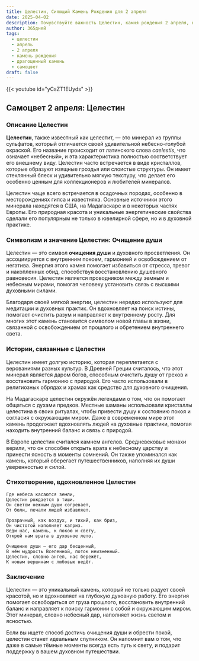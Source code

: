 ```yaml
---
title: Целестин, Сияющий Камень Рождения для 2 апреля
date: 2025-04-02
description: Почувствуйте важность Целестин, камня рождения 2 апреля, который символизирует Очищение души. Пусть его красота и значение осветят ваш день.
author: 365дней
tags:
  - целестин
  - апрель
  - 2 апреля
  - камень рождения
  - драгоценный камень
  - самоцвет
draft: false
---
```


{{< youtube id="yCsZT1EUyds" >}}

## Самоцвет 2 апреля: Целестин

### Описание Целестин

**Целестин**, также известный как целестит, — это минерал из группы сульфатов, который отличается своей удивительной небесно-голубой окраской. Его название происходит от латинского слова _caelestis_, что означает «небесный», и эта характеристика полностью соответствует его внешнему виду. Целестин часто встречается в виде кристаллов, которые образуют изящные гроздья или слоистые структуры. Он имеет стеклянный блеск и удивительно мягкую текстуру, что делает его особенно ценным для коллекционеров и любителей минералов.

Целестин чаще всего встречается в осадочных породах, особенно в месторождениях гипса и известняка. Основные источники этого минерала находятся в США, на Мадагаскаре и в некоторых частях Европы. Его природная красота и уникальные энергетические свойства сделали его популярным не только в ювелирной сфере, но и в духовной практике.

### Символизм и значение Целестин: Очищение души

Целестин — это символ **очищения души** и духовного просветления. Он ассоциируется с внутренним покоем, гармонией и освобождением от негатива. Энергия этого камня помогает избавиться от стресса, тревог и накопленных обид, способствуя восстановлению душевного равновесия. Целестин является проводником между земным и небесным мирами, помогая человеку установить связь с высшими духовными силами.

Благодаря своей мягкой энергии, целестин нередко используют для медитации и духовных практик. Он вдохновляет на поиск истины, помогает очистить разум и направляет к внутреннему росту. Для многих этот камень становится символом новой главы в жизни, связанной с освобождением от прошлого и обретением внутреннего света.

### Истории, связанные с Целестин

Целестин имеет долгую историю, которая переплетается с верованиями разных культур. В Древней Греции считалось, что этот минерал является даром богов, способным очистить душу от грехов и восстановить гармонию с природой. Его часто использовали в религиозных обрядах и храмах как средство для духовного очищения.

На Мадагаскаре целестин окружён легендами о том, что он помогает общаться с духами предков. Местные шаманы использовали кристаллы целестина в своих ритуалах, чтобы привести душу к состоянию покоя и согласия с окружающим миром. Даже в современном мире этот камень продолжает вдохновлять людей на духовные практики, помогая находить внутренний баланс и связь с природой.

В Европе целестин считался камнем ангелов. Средневековые монахи верили, что он способен открыть врата к небесному царству и принести ясность в моменты сомнений. Он также упоминался как камень, который оберегает путешественников, наполняя их души уверенностью и силой.

### Стихотворение, вдохновленное Целестин

```
Где небеса касаются земли,  
Целестин рождается в тиши.  
Он светом нежным души согревает,  
От боли, печали людей избавляет.  

Прозрачный, как воздух, и тихий, как бриз,  
Он чистотой наполняет каприз.  
Веди нас, камень, к покою и свету,  
Открой нам врата в духовное лето.  

Очищение души — его дар бесценный,  
В нём мудрость Вселенной, поток неизменный.  
Целестин, словно ангел, нас бережёт,  
К новым вершинам с любовью ведёт.
```

### Заключение

Целестин — это уникальный камень, который не только радует своей красотой, но и вдохновляет на глубокую духовную работу. Его энергия помогает освободиться от груза прошлого, восстановить внутренний баланс и направляет к поиску гармонии с собой и окружающим миром. Этот минерал, словно небесный дар, наполняет жизнь светом и ясностью.

Если вы ищете способ достичь очищения души и обрести покой, целестин станет идеальным спутником. Он напомнит вам о том, что даже в самые тёмные моменты всегда есть путь к свету, и подарит поддержку в вашем духовном путешествии.